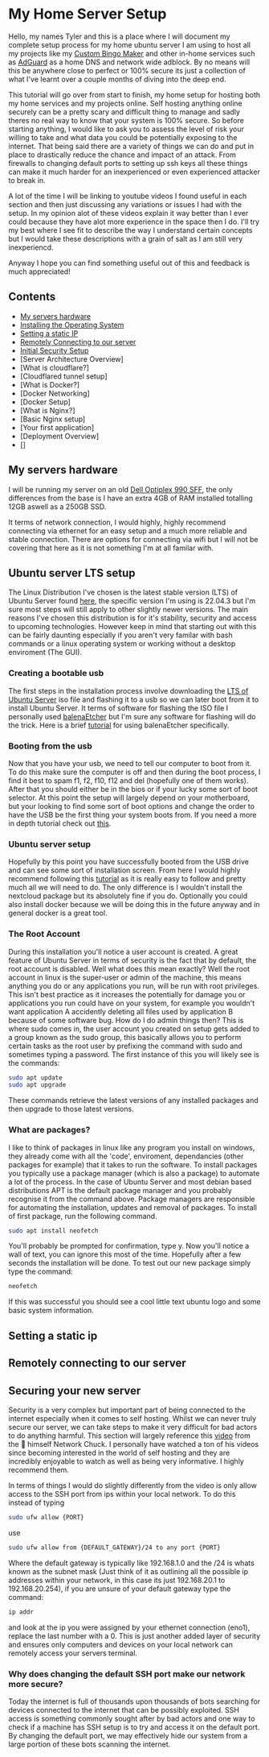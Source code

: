 # My Home Server Setup
Hello, my names Tyler and this is a place where I will document my complete setup process for my home ubuntu server I am using to host all my projects like my [Custom Bingo Maker](https://bingo.tylergwin.com.au) and other in-home services such as [AdGuard](https://github.com/AdguardTeam) as a home DNS and network wide adblock. By no means will this be anywhere close to perfect or 100% secure its just a collection of what I've learnt over a couple months of diving into the deep end.

This tutorial will go over from start to finish, my home setup for hosting both my home services and my projects online. Self hosting anything online securely can be a pretty scary and difficult thing to manage and sadly theres no real way to know that your system is 100% secure. So before starting anything, I would like to ask you to assess the level of risk your willing to take and what data you could be potentially exposing to the internet. That being said there are a variety of things we can do and put in place to drastically reduce the chance and impact of an attack. From firewalls to changing default ports to setting up ssh keys all these things can make it much harder for an inexperienced or even experienced attacker to break in.

A lot of the time I will be linking to youtube videos I found useful in each section and then just discussing any variations or issues I had with the setup. In my opinion alot of these videos explain it way better than I ever could because they have alot more experience in the space then I do. I'll try my best where I see fit to describe the way I understand certain concepts but I would take these descriptions with a grain of salt as I am still very inexperiencd.

Anyway I hope you can find something useful out of this and feedback is much appreciated!

## Contents
- [My servers hardware](#my-servers-hardware)
- [Installing the Operating System](#ubuntu-server-lts-setup)
- [Setting a static IP](#setting-a-static-ip)
- [Remotely Connecting to our server](#remotely-connecting-to-our-server)
- [Initial Security Setup](#securing-your-new-server)
- [Server Architecture Overview]
- [What is cloudflare?]
- [Cloudflared tunnel setup]
- [What is Docker?]
- [Docker Networking]
- [Docker Setup]
- [What is Nginx?]
- [Basic Nginx setup]
- [Your first application]
- [Deployment Overview]
- []

## My servers hardware
I will be running my server on an old [Dell Optiplex 990 SFF](https://i.dell.com/sites/doccontent/shared-content/data-sheets/en/Documents/optiplex-990-spec-sheet.pdf), the only differences from the base is I have an extra 4GB of RAM installed totalling 12GB aswell as a 250GB SSD.

It terms of network connection, I would highly, highly recommend connecting via ethernet for an easy setup and a much more reliable and stable connection. There are options for connecting via wifi but I will not be covering that here as it is not something I'm at all familar with.

## Ubuntu server LTS setup
The Linux Distribution I've chosen is the latest stable version (LTS) of Ubuntu Server found [here](https://ubuntu.com/download/server), the specific version I'm using is 22.04.3 but I'm sure most steps will still apply to other slightly newer versions. The main reasons I've chosen this distribution is for it's stability, security and access to upcoming technologies. However keep in mind that starting out with this can be fairly daunting especially if you aren't very familar with bash commands or a linux operating system or working without a desktop enviroment (The GUI).

### Creating a bootable usb
The first steps in the installation process involve downloading the [LTS of Ubuntu Server](https://ubuntu.com/download/server) iso file and flashing it to a usb so we can later boot from it to install Ubuntu Server. It terms of software for flashing the ISO file I personally used [balenaEtcher](https://etcher.balena.io/) but I'm sure any software for flashing will do the trick. Here is a brief [tutorial](https://www.youtube.com/watch?v=c0TK0ynXLOo&ab_channel=LutetiumTech) for using balenaEtcher specifically.

### Booting from the usb
Now that you have your usb, we need to tell our computer to boot from it. To do this make sure the computer is off and then during the boot process, I find it best to spam f1, f2, f10, f12 and del (hopefully one of them works). After that you should either be in the bios or if your lucky some sort of boot selector. At this point the setup will largely depend on your motherboard, but your looking to find some sort of boot options and change the order to have the USB be the first thing your system boots from. If you need a more in depth tutorial check out [this](https://www.youtube.com/watch?v=wH9q3KSISvQ&ab_channel=AvoidErrors).

### Ubuntu server setup
Hopefully by this point you have successfully booted from the USB drive and can see some sort of installation screen. From here I would highly recommend following this [tutorial](https://www.youtube.com/watch?v=K2m52F0S2w8&ab_channel=TechHut) as it is really easy to follow and pretty much all we will need to do. The only difference is I wouldn't install the nextcloud package but its absolutely fine if you do. Optionally you could also install docker because we will be doing this in the future anyway and in general docker is a great tool.

### The Root Account
During this installation you'll notice a user account is created. A great feature of Ubuntu Server in terms of security is the fact that by default, the root account is disabled. Well what does this mean exactly? Well the root account in linux is the super-user or admin of the machine, this means anything you do or any applications you run, will be run with root privileges. This isn't best practice as it increases the potentially for damage you or applications you run could have on your system, for example you wouldn't want application A accidently deleting all files used by application B because of some software bug. How do I do admin things then? This is where sudo comes in, the user account you created on setup gets added to a group known as the sudo group, this basically allows you to perform certain tasks as the root user by prefixing the command with sudo and sometimes typing a password. The first instance of this you will likely see is the commands:
```bash
sudo apt update
sudo apt upgrade
```
These commands retrieve the latest versions of any installed packages and then upgrade to those latest versions.

### What are packages?
I like to think of packages in linux like any program you install on windows, they already come with all the 'code', enviroment, dependancies (other packages for example) that it takes to run the software. To install packages you typically use a package manager (which is also a package) to automate a lot of the process. In the case of Ubuntu Server and most debian based distributions APT is the default package manager and you probably recognise it from the command above. Package managers are responsible for automating the installation, updates and removal of packages. To install of first package, run the following command.
```bash
sudo apt install neofetch
```
You'll probably be prompted for confirmation, type y. Now you'll notice a wall of text, you can ignore this most of the time. Hopefully after a few seconds the installation will be done. To test out our new package simply type the command:
```bash 
neofetch
```
If this was successful you should see a cool little text ubuntu logo and some basic system information.

## Setting a static ip

## Remotely connecting to our server

## Securing your new server
Security is a very complex but important part of being connected to the internet especially when it comes to self hosting. Whilst we can never truly secure our server, we can take steps to make it very difficult for bad actors to do anything harmful. This section will largely reference this [video](https://www.youtube.com/watch?v=ZhMw53Ud2tY&t=716s&ab_channel=NetworkChuck) from the 🐐 himself Network Chuck. I personally have watched a ton of his videos since becoming interested in the world of self hosting and they are incredibly enjoyable to watch as well as being very informative. I highly recommend them.

In terms of things I would do slightly differently from the video is only allow access to the SSH port from ips within your local network. To do this instead of typing
```bash
sudo ufw allow {PORT}
```
use
```bash
sudo ufw allow from {DEFAULT_GATEWAY}/24 to any port {PORT}
```
Where the default gateway is typically like 192.168.1.0 and the /24 is whats known as the subnet mask (Just think of it as outlining all the possible ip addresses within your network, in this case its just 192.168.20.1 to 192.168.20.254), if you are unsure of your default gateway type the command:
```bash
ip addr
```
and look at the ip you were assigned by your ethernet connection (eno1), replace the last number with a 0. This is just another added layer of security and ensures only computers and devices on your local network can remotely access your servers terminal.

### Why does changing the default SSH port make our network more secure?
Today the internet is full of thousands upon thousands of bots searching for devices connected to the internet that can be possibly exploited. SSH access is something commonly sought after by bad actors and one way to check if a machine has SSH setup is to try and access it on the default port. By changing the default port, we may effectively hide our system from a large portion of these bots scanning the internet.

